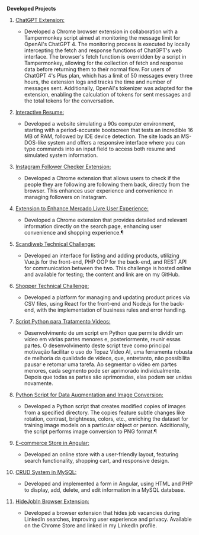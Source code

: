 **Developed Projects**

1. [ChatGPT Extension:](https://github.com/DevArqSangoi/das-gptInfoTool)
    - Developed a Chrome browser extension in collaboration with a Tampermonkey script aimed at monitoring the message limit for OpenAI's ChatGPT 4. The monitoring process is executed by locally intercepting the fetch and response functions of ChatGPT's web interface. The browser's fetch function is overridden by a script in Tampermonkey, allowing for the collection of fetch and response data before returning them to their normal flow. For users of ChatGPT 4's Plus plan, which has a limit of 50 messages every three hours, the extension logs and tracks the time and number of messages sent. Additionally, OpenAI's tokenizer was adapted for the extension, enabling the calculation of tokens for sent messages and the total tokens for the conversation.

2. [Interactive Resume:](https://github.com/DevArqSangoi/das-portfolio)
    - Developed a website simulating a 90s computer environment, starting with a period-accurate bootscreen that tests an incredible 16 MB of RAM, followed by IDE device detection. The site loads an MS-DOS-like system and offers a responsive interface where you can type commands into an input field to access both resume and simulated system information.

3. [Instagram Follower Checker Extension:](https://chrome.google.com/webstore/detail/seguid%C3%B4metro-quem-me-segu/omgdljfkdkebckblcgjbndghgnndjjag)
    - Developed a Chrome extension that allows users to check if the people they are following are following them back, directly from the browser. This enhances user experience and convenience in managing followers on Instagram.

4. [Extension to Enhance Mercado Livre User Experience:](https://chrome.google.com/webstore/detail/lnimnppjmnagicphkdbplipabjcikkgl)
    - Developed a Chrome extension that provides detailed and relevant information directly on the search page, enhancing user convenience and shopping experience.¶

5. [Scandiweb Technical Challenge:](https://github.com/DevArqSangoi/das-scandiweb)
    - Developed an interface for listing and adding products, utilizing Vue.js for the front-end, PHP OOP for the back-end, and REST API for communication between the two. This challenge is hosted online and available for testing; the content and link are on my GitHub.

6. [Shopper Technical Challenge:](https://github.com/DevArqSangoi/shopper-desafio)
    - Developed a platform for managing and updating product prices via CSV files, using React for the front-end and Node.js for the back-end, with the implementation of business rules and error handling.

7. [Script Python para Tratamento Vídeos:](https://github.com/DevArqSangoi/das-splitOrJoin)
    - Desenvolvimento de um script em Python que permite dividir um vídeo em várias partes menores e, posteriormente, reunir essas partes. O desenvolvimento deste script teve como principal motivação facilitar o uso do Topaz Video AI, uma ferramenta robusta de melhoria da qualidade de vídeos, que, entretanto, não possibilita pausar e retomar uma tarefa. Ao segmentar o vídeo em partes menores, cada segmento pode ser aprimorado individualmente. Depois que todas as partes são aprimoradas, elas podem ser unidas novamente.

8. [Python Script for Data Augmentation and Image Conversion:](https://github.com/DevArqSangoi/das-dataAugmentation)
    - Developed a Python script that creates modified copies of images from a specified directory. The copies feature subtle changes like rotation, contrast, brightness, colors, etc., enriching the dataset for training image models on a particular object or person. Additionally, the script performs image conversion to PNG format.¶

9. [E-commerce Store in Angular:](https://github.com/DevArqSangoi/nariga-store)
    - Developed an online store with a user-friendly layout, featuring search functionality, shopping cart, and responsive design.

10. [CRUD System in MySQL:](https://github.com/DevArqSangoi/angular-php-api)
    - Developed and implemented a form in Angular, using HTML and PHP to display, add, delete, and edit information in a MySQL database.

11. [HideJobIn Browser Extension:](https://github.com/DevArqSangoi/hidejobin-extension)
    - Developed a browser extension that hides job vacancies during LinkedIn searches, improving user experience and privacy. Available on the Chrome Store and linked in my LinkedIn profile.